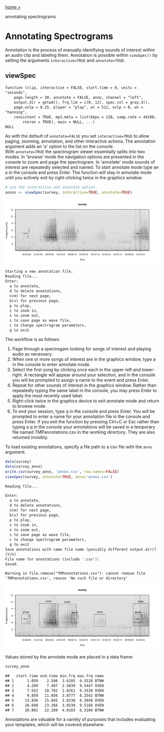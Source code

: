 <a href="/" onclick="goBack()">home &gt;</a><p style="display:inline;">annotating spectrograms</p>
# Annotating Spectrograms
Annotation is the process of manually identifying sounds of interest within an audio clip and labeling them. Annotation is possible within `viewSpec()` by setting the arguments `interactive=TRUE` and `annotate=TRUE`.

## viewSpec

```
function (clip, interactive = FALSE, start.time = 0, units = "seconds", 
    page.length = 30, annotate = FALSE, anno, channel = "left", 
    output.dir = getwd(), frq.lim = c(0, 12), spec.col = gray.3(), 
    page.ovlp = 0.25, player = "play", wl = 512, ovlp = 0, wn = "hanning", 
    consistent = TRUE, mp3.meta = list(kbps = 128, samp.rate = 44100, 
        stereo = TRUE), main = NULL, ...) 
NULL
```
As with the default of `annotate=FALSE` you set `interactive=TRUE` to allow paging, zooming, annotation, and other interactive actions. The annotation argument adds an 'a' option to the list on the console.  
With `annotate=TRUE` the spectrogram viewer essentially splits into two modes. In 'browse' mode the navigation options are presented in the console to zoom and page the spectrogram. In 'annotate' mode sounds of interest are repeatedly selected and named. To start annotate mode type an a in the console and press Enter. The function will stay in annotate mode until you actively exit by right-clicking twice in the graphics window.  


```r
# use the interactive and annotate option
annos <- viewSpec(survey, interactive=TRUE, annotate=TRUE)
```
![](img/annotation1.png)

```
Starting a new annotation file.
Reading file...
Enter: 
  a to annotate, 
  d to delete annotations, 
  n(m) for next page, 
  b(v) for previous page, 
  p to play, 
  z to zoom in, 
  x to zoom out, 
  s to save page as wave file, 
  c to change spectrogram parameters, 
  q to exit
```

The workflow is as follows:  
  1.  Page through a spectrogam looking for songs of interest and playing audio as necessary.  
  2.  When one or more songs of interest are in the graphics window, type a in the console to enter annotate mode.  
  3.  Select the first song by clicking once each in the upper-left and lower-right. A rectangle will appear around your selection, and in the console you will be prompted to assign a name to the event and press Enter.  
  4.  Repeat for other sounds of interest in the graphics window. Rather than repeatedly typing the same label in the console, you may press Enter to apply the most recently used label.  
  5.  Right-click twice in the graphics device to exit annotate mode and return to browse mode.  
  6.  To end your session, type q in the console and press Enter. You will be prompted to enter a name for your annotation file in the console and press Enter. If you exit the function by pressing Ctrl+C or Esc rather than typing a q in the console your annotations will be saved in a temporary file named TMPannotations.csv in the working directory. They are also returned invisibly.  

To load existing annotations, specify a file path to a csv file with the `anno` argument.


```r
data(survey)
data(survey_anno)
write.csv(survey_anno, 'annos.csv', row.names=FALSE)
viewSpec(survey, annotate=TRUE, anno='annos.csv')
```

```
Reading file...
```

```
Enter: 
  a to annotate, 
  d to delete annotations, 
  n(m) for next page, 
  b(v) for previous page, 
  p to play, 
  z to zoom in, 
  x to zoom out, 
  s to save page as wave file, 
  c to change spectrogram parameters, 
  q to exit
Save annotations with same file name (possibly different output.dir)? (Y/n)
File name for annotations (include '.csv'):
Saved.
```

```
Warning in file.remove("TMPannotations.csv"): cannot remove file
'TMPannotations.csv', reason 'No such file or directory'
```

![plot of chunk loadExistingAnnos](figure/loadExistingAnnos-1.png)

Values stored by the annotate mode are placed in a data frame:


```r
survey_anno
```

```
##   start.time end.time min.frq max.frq name
## 1      1.059    2.586  3.6105  6.3526 BTNW
## 2      4.209    7.407  2.5839  9.5447 OVEN
## 3      7.552   10.702  2.6261  9.3338 OVEN
## 4      9.850   11.056  3.8777  6.2542 BTNW
## 5     13.836   15.845  2.8230  6.3948 OVEN
## 6     20.698   23.366  3.0339  9.5166 OVEN
## 7     20.891   22.289  4.0183  6.3104 BTNW
```

Annotations are valuable for a variety of purposes that includes evaluating your templates, which will be covered elsewhere.









